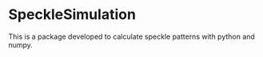 # SpeckleSimulation
This is a package developed to calculate speckle patterns with python and numpy.
